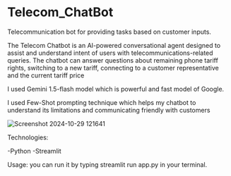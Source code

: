# Telecom_ChatBot
Telecommunication bot for providing tasks based on customer inputs.

The Telecom Chatbot is an AI-powered conversational agent designed to assist and understand intent of users with telecommunications-related queries. The chatbot can answer questions about remaining phone tariff rights,
switching to a new tariff, connecting to a customer representative and the current tariff price

I used Gemini 1.5-flash model which is powerful and fast model of Google.

I used Few-Shot prompting technique which  helps my chatbot to understand its limitations  and communicating friendly with customers

![Screenshot 2024-10-29 121641](https://github.com/user-attachments/assets/3f124e8f-9e15-498c-94b8-4d30a07645d9)



Technologies:

-Python
-Streamlit

Usage:
you can run it by typing streamlit run app.py in your terminal.
